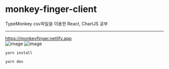 # monkey-finger-client
TypeMonkey csv파일을 이용한 React, ChartJS 공부

---
https://monkeyfinger.netlify.app   
![image](https://github.com/user-attachments/assets/a6ae4a97-ad6c-408a-b665-dc69ab78037e)
![image](https://github.com/user-attachments/assets/3d78be92-42e8-49b3-be5c-86eb970c87d7)

`yarn install`

`yarn dev`
